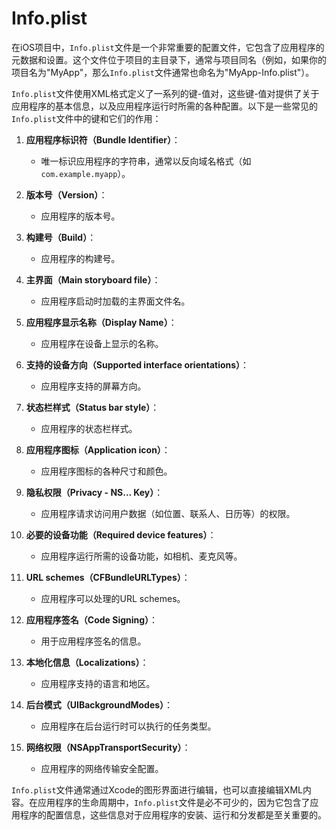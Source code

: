 # Info.plist

在iOS项目中，`Info.plist`文件是一个非常重要的配置文件，它包含了应用程序的元数据和设置。这个文件位于项目的主目录下，通常与项目同名（例如，如果你的项目名为"MyApp"，那么`Info.plist`文件通常也命名为"MyApp-Info.plist"）。

`Info.plist`文件使用XML格式定义了一系列的键-值对，这些键-值对提供了关于应用程序的基本信息，以及应用程序运行时所需的各种配置。以下是一些常见的`Info.plist`文件中的键和它们的作用：

1. **应用程序标识符（Bundle Identifier）**：
   - 唯一标识应用程序的字符串，通常以反向域名格式（如`com.example.myapp`）。

2. **版本号（Version）**：
   - 应用程序的版本号。

3. **构建号（Build）**：
   - 应用程序的构建号。

4. **主界面（Main storyboard file）**：
   - 应用程序启动时加载的主界面文件名。

5. **应用程序显示名称（Display Name）**：
   - 应用程序在设备上显示的名称。

6. **支持的设备方向（Supported interface orientations）**：
   - 应用程序支持的屏幕方向。

7. **状态栏样式（Status bar style）**：
   - 应用程序的状态栏样式。

8. **应用程序图标（Application icon）**：
   - 应用程序图标的各种尺寸和颜色。

9. **隐私权限（Privacy - NS... Key）**：
   - 应用程序请求访问用户数据（如位置、联系人、日历等）的权限。

10. **必要的设备功能（Required device features）**：
    - 应用程序运行所需的设备功能，如相机、麦克风等。

11. **URL schemes（CFBundleURLTypes）**：
    - 应用程序可以处理的URL schemes。

12. **应用程序签名（Code Signing）**：
    - 用于应用程序签名的信息。

13. **本地化信息（Localizations）**：
    - 应用程序支持的语言和地区。

14. **后台模式（UIBackgroundModes）**：
    - 应用程序在后台运行时可以执行的任务类型。

15. **网络权限（NSAppTransportSecurity）**：
    - 应用程序的网络传输安全配置。

`Info.plist`文件通常通过Xcode的图形界面进行编辑，也可以直接编辑XML内容。在应用程序的生命周期中，`Info.plist`文件是必不可少的，因为它包含了应用程序的配置信息，这些信息对于应用程序的安装、运行和分发都是至关重要的。
